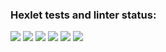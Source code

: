 ### Hexlet tests and linter status:
<a href="https://codeclimate.com/github/codeclimate/codeclimate/maintainability"><img src="https://api.codeclimate.com/v1/badges/a99a88d28ad37a79dbf6/maintainability" /></a>
<a href="https://github.com/HelenHorner/frontend-project-lvl1/actions/workflows/node.js.yml"><img src="https://github.com/HelenHorner/frontend-project-lvl1/actions/workflows/node.js.yml/badge.svg"></a>
<a href="https://asciinema.org/a/YeThHRoK5eZB7J8jzkjUdVn2x" target="_blank"><img src="https://asciinema.org/a/YeThHRoK5eZB7J8jzkjUdVn2x.svg" /></a>
<a href="https://asciinema.org/a/Exb44reCxNT1slKnju4u9ZuR5" target="_blank"><img src="https://asciinema.org/a/Exb44reCxNT1slKnju4u9ZuR5.svg" /></a>
<a href="https://asciinema.org/a/Cge4XZy7wR0wur9nqwUqLa7hK" target="_blank"><img src="https://asciinema.org/a/Cge4XZy7wR0wur9nqwUqLa7hK.svg" /></a>
<a href="https://asciinema.org/a/Th0Vu4qUbh85jmBTxowSZtL6C" target="_blank"><img src="https://asciinema.org/a/Th0Vu4qUbh85jmBTxowSZtL6C.svg" /></a>
